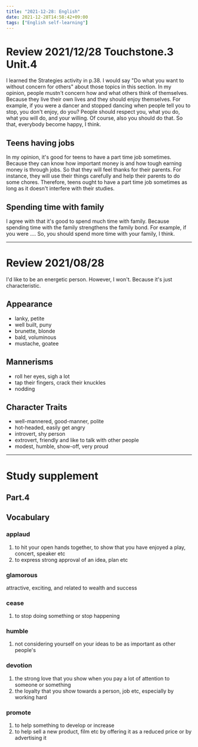 ```yaml
---
title: "2021-12-28: English"
date: 2021-12-28T14:58:42+09:00
tags: ["English self-learning"]
---
```

# Review 2021/12/28 Touchstone.3 Unit.4
I learned the Strategies activity in p.38.
I would say "Do what you want to without concern for others" about those topics in this section.
In my opinion, people mustn't concern how and what others think of themselves.
Because they live their own lives and they should enjoy themselves.
For example, if you were a dancer and stopped dancing when people tell you to stop, you don't enjoy, do you?
People should respect you, what you do, what you will do, and your willing.
Of course, also you should do that.
So that, everybody become happy, I think.

## Teens having jobs
In my opinion, it's good for teens to have a part time job sometimes.
Because they can know how important money is and how tough earning money is through jobs.
So that they will feel thanks for their parents.
For instance, they will use their things carefully and help their parents to do some chores.
Therefore, teens ought to have a part time job sometimes as long as it doesn't interfere with their studies.

## Spending time with family
I agree with that it's good to spend much time with family.
Because spending time with the family strengthens the family bond.
For example, if you were ....
So, you should spend more time with your family, I think.

---
# Review 2021/08/28
I'd like to be an energetic person.
However, I won't.
Because it's just characteristic.

## Appearance
* lanky, petite
* well built, puny
* brunette, blonde
* bald, voluminous
* mustache, goatee

## Mannerisms
* roll her eyes, sigh a lot
* tap their fingers, crack their knuckles
* nodding

## Character Traits
* well-mannered, good-manner, polite
* hot-headed, easily get angry
* introvert, shy person
* extrovert, friendly and like to talk with other people
* modest, humble, show-off, very proud

---
# Study supplement
## Part.4
## Vocabulary
### applaud
1. to hit your open hands together, to show that you have enjoyed a play, concert, speaker etc
2. to express strong approval of an idea, plan etc

### glamorous
attractive, exciting, and related to wealth and success

### cease
1. to stop doing something or stop happening

### humble
1. not considering yourself on your ideas to be as important as other people's

### devotion
1. the strong love that you show when you pay a lot of attention to someone or something
2. the loyalty that you show towards a person, job etc, especially by working hard

### promote
1. to help something to develop or increase
3. to help sell a new product, film etc by offering it as a reduced price or by advertising it